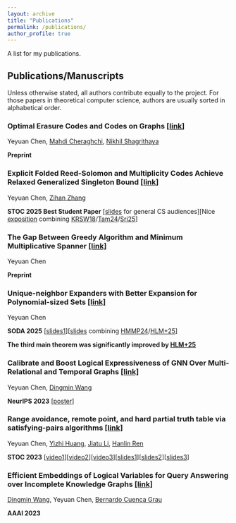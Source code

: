 ```yaml
---
layout: archive
title: "Publications"
permalink: /publications/
author_profile: true
---
```


A list for my publications.


## Publications/Manuscripts

Unless otherwise stated, all authors contribute equally to the project. For those papers in theoretical computer
science, authors are usually sorted in alphabetical order.

### Optimal Erasure Codes and Codes on Graphs [[link](https://arxiv.org/abs/2504.03090)]

Yeyuan Chen, [Mahdi Cheraghchi](https://mahdi.ch/), [Nikhil Shagrithaya](https://nikhilshagri.github.io/)

**Preprint**

### Explicit Folded Reed-Solomon and Multiplicity Codes Achieve Relaxed Generalized Singleton Bound [[link](https://arxiv.org/abs/2408.15925)]

Yeyuan Chen, [Zihan Zhang](https://zihanzhang.owlstown.net/)

**STOC 2025 Best Student Paper**   [[slides](https://yeyuanch.github.io/files/FRS_presentation.pptx) for general CS audiences][Nice [exposition](https://eccc.weizmann.ac.il/report/2025/015/) combining [KRSW18](https://arxiv.org/abs/1805.01498)/[Tam24](https://arxiv.org/abs/2312.17097)/[Sri25](https://arxiv.org/abs/2410.09031)]


### The Gap Between Greedy Algorithm and Minimum Multiplicative Spanner [[link]](https://arxiv.org/abs/2411.01486)

Yeyuan Chen

**Preprint**


### Unique-neighbor Expanders with Better Expansion for Polynomial-sized Sets [[link]](https://arxiv.org/abs/2410.07061)

Yeyuan Chen

**SODA 2025**  [[slides1](https://yeyuanch.github.io/files/soda_pre.pptx)][[slides](https://yeyuanch.github.io/files/pre.pptx) combining [HMMP24](https://arxiv.org/abs/2302.01212)/[HLM+25](https://arxiv.org/abs/2411.11627)]


**The third main theorem was significantly improved by [HLM+25](https://arxiv.org/abs/2411.11627)**

### Calibrate and Boost Logical Expressiveness of GNN Over Multi-Relational and Temporal Graphs [[link]](https://arxiv.org/abs/2311.01647)

Yeyuan Chen, [Dingmin Wang](https://www.dingmin.wang)

**NeurIPS 2023**  [[poster](https://yeyuanch.github.io/files/poster.png)]


### Range avoidance, remote point, and hard partial truth table via satisfying-pairs algorithms [[link]](https://eccc.weizmann.ac.il/report/2023/072/)

Yeyuan Chen, [Yizhi Huang](https://about.yizhihuang.org/), [Jiatu Li](https://ljt12138.github.io/), [Hanlin Ren](https://hanlin-ren.github.io/)

**STOC 2023**  [[video1](https://www.youtube.com/watch?v=pd45Av1iTlw)][[video2](https://www.youtube.com/watch?v=YqMPLX6wro4)][[video3](https://vimeo.com/user39621409/review/772183410/1201f3a1d4)][[slides1](https://yeyuanch.github.io/files/slides_meta-complexity_avoidance.pptx)][[slides2](https://yeyuanch.github.io/files/slides_yaoclass_avoidance.pptx)][[slides3](https://yeyuanch.github.io/files/slides_meta-complexity_avoidance.pptx)]


### Efficient Embeddings of Logical Variables for Query Answering over Incomplete Knowledge Graphs [[link]](https://ojs.aaai.org/index.php/AAAI/article/view/25588/25360)

[Dingmin Wang](https://www.dingmin.wang/), Yeyuan Chen, [Bernardo Cuenca Grau](https://www.cs.ox.ac.uk/people/bernardo.cuencagrau/)

**AAAI 2023**

